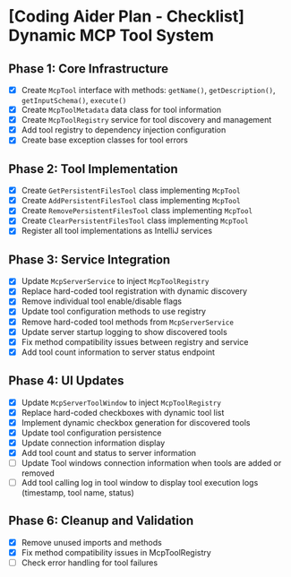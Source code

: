 # [Coding Aider Plan - Checklist] Dynamic MCP Tool System

## Phase 1: Core Infrastructure

- [x] Create `McpTool` interface with methods: `getName()`, `getDescription()`, `getInputSchema()`, `execute()`
- [x] Create `McpToolMetadata` data class for tool information
- [x] Create `McpToolRegistry` service for tool discovery and management
- [x] Add tool registry to dependency injection configuration
- [x] Create base exception classes for tool errors

## Phase 2: Tool Implementation

- [x] Create `GetPersistentFilesTool` class implementing `McpTool`
- [x] Create `AddPersistentFilesTool` class implementing `McpTool`
- [x] Create `RemovePersistentFilesTool` class implementing `McpTool`
- [x] Create `ClearPersistentFilesTool` class implementing `McpTool`
- [x] Register all tool implementations as IntelliJ services

## Phase 3: Service Integration

- [x] Update `McpServerService` to inject `McpToolRegistry`
- [x] Replace hard-coded tool registration with dynamic discovery
- [x] Remove individual tool enable/disable flags
- [x] Update tool configuration methods to use registry
- [x] Remove hard-coded tool methods from `McpServerService`
- [x] Update server startup logging to show discovered tools
- [x] Fix method compatibility issues between registry and service
- [x] Add tool count information to server status endpoint

## Phase 4: UI Updates

- [x] Update `McpServerToolWindow` to inject `McpToolRegistry`
- [x] Replace hard-coded checkboxes with dynamic tool list
- [x] Implement dynamic checkbox generation for discovered tools
- [x] Update tool configuration persistence
- [x] Update connection information display
- [x] Add tool count and status to server information
- [ ] Update Tool windows connection information when tools are added or removed
- [ ] Add tool calling log in tool window to display tool execution logs (timestamp, tool name, status)

## Phase 6: Cleanup and Validation

- [x] Remove unused imports and methods
- [x] Fix method compatibility issues in McpToolRegistry
- [ ] Check error handling for tool failures

